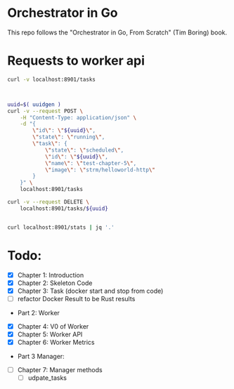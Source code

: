 # Orchestrator in Go


This repo follows the "Orchestrator in Go, From Scratch" (Tim Boring) book.


# Requests to worker api

```bash
curl -v localhost:8901/tasks



uuid=$( uuidgen )
curl -v --request POST \
    -H "Content-Type: application/json" \
    -d "{
        \"id\": \"${uuid}\",
        \"state\": \"running\",
        \"task\": {
            \"state\": \"scheduled\",
            \"id\": \"${uuid}\",
            \"name\": \"test-chapter-5\",
            \"image\": \"strm/helloworld-http\"
        }
    }" \
    localhost:8901/tasks

curl -v --request DELETE \
    localhost:8901/tasks/${uuid}


curl localhost:8901/stats | jq '.'
```


# Todo:
- [x] Chapter 1: Introduction
- [x] Chapter 2: Skeleton Code
- [x] Chapter 3: Task (docker start and stop from code)
- [ ] refactor Docker Result to be Rust results
- Part 2: Worker
- [x] Chapter 4: V0 of Worker
- [x] Chapter 5: Worker API
- [x] Chapter 6: Worker Metrics
- Part 3 Manager:
- [ ] Chapter 7: Manager methods
    - [ ] udpate_tasks
